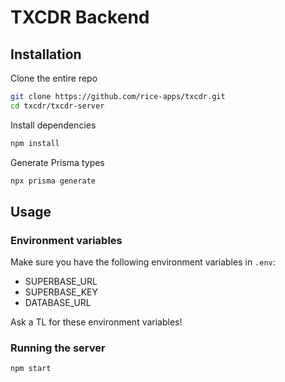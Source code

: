 # TXCDR Backend

## Installation

Clone the entire repo

```bash
git clone https://github.com/rice-apps/txcdr.git
cd txcdr/txcdr-server
```

Install dependencies

```bash
npm install
```

Generate Prisma types

```bash
npx prisma generate
```

## Usage

### Environment variables

Make sure you have the following environment variables in `.env`:

- SUPERBASE_URL
- SUPERBASE_KEY
- DATABASE_URL

Ask a TL for these environment variables!

### Running the server

```bash
npm start
```
